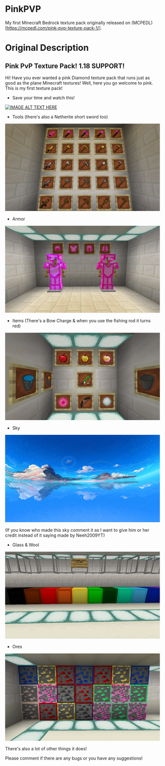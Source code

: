 # PinkPVP
My first Minecraft Bedrock texture pack originally released on (MCPEDL)[https://mcpedl.com/pink-pvp-texture-pack-1/].

# Original Description

## Pink PvP Texture Pack! 1.18 SUPPORT!
Hi! Have you ever wanted a pink Diamond texture pack that runs just as good as the plane Minecraft textures! Well, here you go welcome to pink. This is my first texture pack!

- Save your time and watch this!

[![IMAGE ALT TEXT HERE](https://img.youtube.com/vi/Y80Ckaw7Zuw/0.jpg)](https://www.youtube.com/watch?v=Y80Ckaw7Zuw)





- Tools (there's also a Netherite short sword too)

![alt text](https://github.com/SwightsNotFound/PinkPVP/blob/main/Gallery/Tools.png?raw=true)





- Armor

![alt text](https://github.com/SwightsNotFound/PinkPVP/blob/main/Gallery/Armor.png?raw=true)




- Items (There's a Bow Charge & when you use the fishing rod it turns red)

![alt text](https://github.com/SwightsNotFound/PinkPVP/blob/main/Gallery/Items.png?raw=true)




- Sky 

![alt text](https://github.com/SwightsNotFound/PinkPVP/blob/main/Gallery/Sky.png?raw=true)

(If you know who made this sky comment it as I want to give him or her credit instead of it saying made by Neeh2009YT)

- Glass & Wool

![alt text](https://github.com/SwightsNotFound/PinkPVP/blob/main/Gallery/Glass%20%26%20Wool.png)




- Ores

![alt text](https://github.com/SwightsNotFound/PinkPVP/blob/main/Gallery/Ores.png?raw=true)





There's also a lot of other things it does!

Please comment if there are any bugs or you have any suggestions! 

